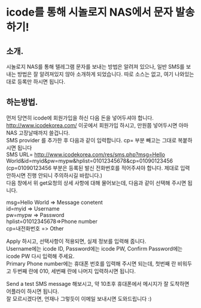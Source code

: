 # icode를 통해 시놀로지 NAS에서 문자 발송하기!     
## 소개.    
시놀로지 NAS를 통해 텔레그램 문자를 보내는 방법은 알려져 있으나, 일반 SMS를 보내는 방법은 잘 알려져있지 않아 소개하게 되었습니다. 따로 소스는 없고, 여기 나와있는대로 등록만 하시면 됩니다.    
## 하는방법.
먼저 당연히 icode에 회원가입을 하신 다음 돈을 넣어두셔야 합니다.    
http://www.icodekorea.com/ 이곳에서 회원가입 하시고, 만원쯤 넣어두시면 아마 NAS 고장날때까지 쓸겁니다.    
SMS provider 를 추가한 후 다음과 같이 입력합니다. cp= 부분 빼고는 그대로 복붙하시면 됩니다    
SMS URL= http://www.icodekorea.com/res/sms.php?msg=Hello World&id=myid&pw=mypw&hplist=01012345678&cp=01090123456    
(cp=01090123456 부분은 등록된 발신 전화번호를 적어주셔야 합니다. 제대로 입력 안하시면 진행 안되니 주의하시길 바랍니다.)     
다음 창에서 위 get요청의 상세 사항에 대해 물어보는데, 다음과 같이 선택해 주시면 됩니다.    
    
msg=Hello World	=> Message conetent    
id=myid		=> Username    
pw=mypw		=> Password    
hplist=01012345678=>Phone number    
cp=내전화번호	=> Other    
    
Apply 하시고, 선택사항이 적용되면, 실제 정보를 입력해 줍니다.     
Username에는 icode ID, Password에는 icode PW, Confirm Password에는 icode PW 다시 입력해 주세요.       
Primary Phone number에는 휴대폰 번호를 입력해 주시면 되는데, 첫번째 란 비워두고 두번째 란에 010, 세번째 란에 나머지 입력하시면 됩니다.    
    
Send a test SMS message 해보시고, 약 10초후 휴대폰에서 메시지가 잘 도착하면 어플라이 하시면 됩니다.    
잘 모르시겠다면, 언재나 그렇듯이 이메일 보내시면 도와드립니다 :)
